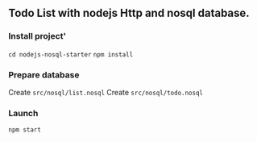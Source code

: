 ## Todo List with nodejs Http and nosql database.

### Install project'
`cd nodejs-nosql-starter`
`npm install`

### Prepare database
Create `src/nosql/list.nosql`
Create `src/nosql/todo.nosql`

### Launch
`npm start`
